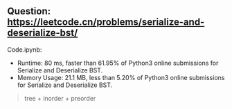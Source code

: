 ## Question: https://leetcode.cn/problems/serialize-and-deserialize-bst/

Code.ipynb:
* Runtime: 80 ms, faster than 61.95% of Python3 online submissions for Serialize and Deserialize BST.
* Memory Usage: 21.1 MB, less than 5.20% of Python3 online submissions for Serialize and Deserialize BST.
> tree + inorder + preorder

